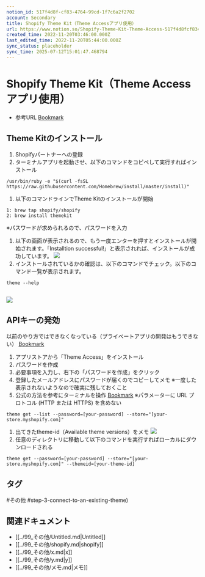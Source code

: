 ```yaml
---
notion_id: 517f4d8f-cf83-4764-99cd-1f7c6a2f2702
account: Secondary
title: Shopify Theme Kit（Theme Accessアプリ使用）
url: https://www.notion.so/Shopify-Theme-Kit-Theme-Access-517f4d8fcf83476499cd1f7c6a2f2702
created_time: 2022-11-20T03:46:00.000Z
last_edited_time: 2022-11-20T05:44:00.000Z
sync_status: placeholder
sync_time: 2025-07-12T15:01:47.468794
---
```

# Shopify Theme Kit（Theme Accessアプリ使用）

- 参考URL
  [Bookmark](https://arutega.jp/shopify_env/)
## **Theme Kitのインストール**
1. Shopifyパートナーへの登録
1. ターミナルアプリを起動させ、以下のコマンドをコピペして実行すればインストール
  ```plain text
/usr/bin/ruby -e "$(curl -fsSL https://raw.githubusercontent.com/Homebrew/install/master/install)"
  ```
1. 以下のコマンドラインでTheme Kitのインストールが開始
  ```plain text
1: brew tap shopify/shopify
2: brew install themekit
  ```
  ※パスワードが求められるので、パスワードを入力
1. 以下の画面が表示されるので、もう一度エンターを押すとインストールが開始されます。「Installtion successful!」と表示されれば、インストールが成功しています。
  ![](https://prod-files-secure.s3.us-west-2.amazonaws.com/d58fe38c-a9d4-4466-aed9-85604b7b2c6d/bb4c3c92-d638-416b-9bc5-b5ab15015c9a/Untitled.png?X-Amz-Algorithm=AWS4-HMAC-SHA256&X-Amz-Content-Sha256=UNSIGNED-PAYLOAD&X-Amz-Credential=ASIAZI2LB466WLZA36OW%2F20250719%2Fus-west-2%2Fs3%2Faws4_request&X-Amz-Date=20250719T060954Z&X-Amz-Expires=3600&X-Amz-Security-Token=IQoJb3JpZ2luX2VjEIX%2F%2F%2F%2F%2F%2F%2F%2F%2F%2FwEaCXVzLXdlc3QtMiJHMEUCIB0V3CoKKrdK3uXEooPD%2FSpj8ExXQaLsF7Ntcx1%2FHrleAiEA3z%2FGcrlxqugtr9HVft4AK65PxUgY%2FN%2BFmxFJV7uP1WYqiAQInv%2F%2F%2F%2F%2F%2F%2F%2F%2F%2FARAAGgw2Mzc0MjMxODM4MDUiDOSB7IJR%2FELrht%2FRSCrcA6JyMDbSf%2B%2Fuza8ha9Zq89pl62sUD%2BotAa9Sm9Dk1RU7qaHl1ysoowPm7ySjhrzAYVdjfrynJKyCDotuZaW5DuRGPoPRoxPKN%2B35X7HLbXyAGdvWeysfJ2vlVFuO%2FhBNYCuYa5XIEdNiB1LRMa5rWRr9No27BXGj0uLnxgU5OCNrUZw%2FUr65KakhHRvOzIOCmhuZL7vEP7YBjgp4MdgodOI8Ijzk4CeKF70G8QcJ97XUl1vumD3XRZpUcYtLhPoN%2B2LKdX%2F2ktinj%2BRbvJKVtnDtM8qU%2Bz1k8OsEt7A5jktZ2MMwHqXQKMS6DIujOa6MpXC3Iwe6mVoXMnqqRjkgKJ%2BXktKV3tZHmGcAleR104sJTSCC7lDslDnEB0W28TK4W9PhszLY2styv2ZBwrmjZV8F%2BU%2BPr5vv0T08H8peOr5MrJvw3rZIs6JCIKqFiNRALeKBxPaIJe33CaTkSpw6Omk4zFYfEhti%2Bglyj0Xh0PyvfkzxKZhcwPQWdrVI2I60zRo67mkxji%2BMVWA%2BDGUZUAjI6JOmLy0y6U7eoJCY9PA748yLtmJkLeDP43%2BGRdZ5PA4xzHFicmijd3K4XP5afx4Z7TS9EMtVUrpWQJ9l7K%2BMyFMIBQpvgH9ht2m2MKbF7MMGOqUBjQMQlwHKoolC%2Bwajqb33gFVvmjMqQNAHUL2BNROfu9AzEx%2FqMnWQV3CaZK4t9WdJxi6L1EomgS37GgxgiodjXfHuCiE3VWul%2BxelcyBwkbyFG29eX%2BmdDZ7Cldx%2BbAFYTA9%2Fd6bYlLYF8zxeOqWG4q72b%2FDH8fk1yEMOvCRq4Z4GMaSy%2F1mS3wjKC5A67JrHOViI5%2FOMOe9X%2FzEhu8%2FxJl4oK3p8&X-Amz-Signature=0dc0ba9f1956490e600c3c88aafc59e83fc74822d580f01ee1956b23171a2df3&X-Amz-SignedHeaders=host&x-amz-checksum-mode=ENABLED&x-id=GetObject)
1. インストールされているかの確認は、以下のコマンドでチェック。以下のコマンド一覧が表示されます。
  ```plain text
theme --help
  ```
  ![](https://prod-files-secure.s3.us-west-2.amazonaws.com/d58fe38c-a9d4-4466-aed9-85604b7b2c6d/20709963-a5b0-478c-84d1-01669f7d0941/Untitled.png?X-Amz-Algorithm=AWS4-HMAC-SHA256&X-Amz-Content-Sha256=UNSIGNED-PAYLOAD&X-Amz-Credential=ASIAZI2LB466S4OJMXSD%2F20250719%2Fus-west-2%2Fs3%2Faws4_request&X-Amz-Date=20250719T060955Z&X-Amz-Expires=3600&X-Amz-Security-Token=IQoJb3JpZ2luX2VjEIX%2F%2F%2F%2F%2F%2F%2F%2F%2F%2FwEaCXVzLXdlc3QtMiJHMEUCIHzvS1l7EmCUMEfbZ8GsvxTsyy%2B61q%2FHOMySDiKyaXc8AiEA8L9YvMNAvHUHqLYQginnKvaj1IK62sPdHOPOqX1FXGQqiAQInv%2F%2F%2F%2F%2F%2F%2F%2F%2F%2FARAAGgw2Mzc0MjMxODM4MDUiDIBRZfP9KkgfO6rdCircA05fIIN%2BLswzN6jvWbvTTmPSsytST71r4DMtfllmQO9%2FOrES5Wv7m2IEOlu0UxaTPgK8Tli%2Frolgqse29jBSJwH%2BFe6mN2Hnctm43aA%2B7fM0yl1inbLEZEHDAoAq0L21sYiVu1Ss03szN1ItMDSvneAuhva91sAoEMwedHwT8C9WqesodJeb2%2FUCHXPXAoqQIv4Rlgix5WVxcWzpMG0y6M4pvrJfvBrvXnDeoA%2BGPt9deDfImmyfAkKUDZR896oPkfD7twxhS8oX%2BpTLx3%2FjZAtbv42rIl1dE4TxWoR1ebG%2BV1zucX8rA8uxvyeNf2kVNsgQBKDsvkkfm41hPL2H34lqZ2E%2FrjVKrhGexmhqWFHlr9X7iMQbcnX%2F8uy4Tp2v1ydRljJ%2F5FD%2F94VE1MPcguHqwlNGZa5jnh2XiFG4VkIcHLGpQbeMgi%2FOfdvFgGMLfLI7P1rEw235pDfDDfuhgSeXz7037b57YnrMV09BtTK67GRYetPEdqJhfrSII6MMgiSx5Z1D%2F8Yg0FOIoru7Gt7J3YHo6FyGZVbzdVGxWI%2B%2FeeZbazz%2FCn6OUv3NZRINNMGcQkNX%2BMBlthg4bLA18asBEaL244yo%2FrQtsgY1OZNv%2Bh6nsGY8C6Dfr7j4MO7F7MMGOqUBKVHE05NK1Crf4ba7u%2FFBB0%2FqVLwFc7vZO6QQxTLpY3HshiC61Lj1gpJ6sYZ9N075dppzk7%2BI7JcomCPzPbQsAWXLlaJnq2n6KJNGx63%2FwI3lQZ9BjVRWD3KDvlt%2Bm2a7OopvE%2FNZ%2F89RLxe3IphgryGXE4e56ETH0EuXVw5d9bsJE1bKfzySJGcj3CLwqIMbuOBdHIx3DLgpun0jlt7PuxoTt7MK&X-Amz-Signature=01d844e91fd24f477cbf5a5f49ec894342fbc71080e76b850ef36d2ba6e309bd&X-Amz-SignedHeaders=host&x-amz-checksum-mode=ENABLED&x-id=GetObject)
---
## **APIキーの発効**
以前のやり方ではできなくなっている（プライベートアプリの開発はもうできない）
[Bookmark](https://apps.shopify.com/theme-access?locale=ja&st_source=autocomplete)
1. アプリストアから「Theme Access」をインストール
  1. パスワードを作成
  1. 必要事項を入力し、右下の「パスワードを作成」をクリック
  1. 登録したメールアドレスにパスワードが届くのでコピーしてメモ
※一度した表示されないようなので確実に残しておくこと
1. 公式の方法を参考にターミナルを操作
  [Bookmark](https://shopify.dev/themes/tools/theme-kit/getting-started#step-3-connect-to-an-existing-theme)
  ※パラメーターに URL プロトコル (HTTP または HTTPS) を含めない
  ```plain text
theme get --list --password=[your-password] --store="[your-store.myshopify.com]"
  ```
1. 出てきたtheme-id（Available theme versions）をメモ
  ![](https://prod-files-secure.s3.us-west-2.amazonaws.com/d58fe38c-a9d4-4466-aed9-85604b7b2c6d/f552dad7-613c-43dc-bfc0-2b3bfe7d34c9/%E3%82%B9%E3%82%AF%E3%83%AA%E3%83%BC%E3%83%B3%E3%82%B7%E3%83%A7%E3%83%83%E3%83%88_2022-11-20_14.37.17.png?X-Amz-Algorithm=AWS4-HMAC-SHA256&X-Amz-Content-Sha256=UNSIGNED-PAYLOAD&X-Amz-Credential=ASIAZI2LB4665YD73JVD%2F20250719%2Fus-west-2%2Fs3%2Faws4_request&X-Amz-Date=20250719T060956Z&X-Amz-Expires=3600&X-Amz-Security-Token=IQoJb3JpZ2luX2VjEIX%2F%2F%2F%2F%2F%2F%2F%2F%2F%2FwEaCXVzLXdlc3QtMiJHMEUCIQD6bAEfhTAP%2FThbauzsUiTv5TfJjiuTa8Xh%2BN4%2F4%2FFSaAIgQmV6yNhrOKSvjMEZNo%2BSEanu8GEdktBQmx5PCePQPewqiAQInv%2F%2F%2F%2F%2F%2F%2F%2F%2F%2FARAAGgw2Mzc0MjMxODM4MDUiDINrqM0WH%2FVxQGY69CrcA1U4PH8nDlCo0t%2Babp6fNx1uIT1WP7EI2ewsoB88CN%2FNx3gP9nYpruH4cf2O8p5NYvtUCVAf7IiJodXZHCQT%2FCV3MFkP%2BjyrHo%2FpUeMSMlq5yGigiSRPTPStJdGhyl%2FskJjIarKx3aCUwM7Nq7jAjGWv%2FG8MXR4eTJMkPfGm1uqBn4d3PaK9yhQIIMnKYBzDEVQMGxmElBNGX3jTqxZblit%2BWx34wThw0NemLJ2BkticByq4H3POo5JolJowmtTSscE0MAeAv2g4qSdqUbwgkXg78c%2FxCOtCmA4uASinkyqwreywJjiJE5fS6dLgzBJ3nz84qD0rteossZBgwHf7gb%2FxU38BbFYdhLYDrfaS7Vi9KJPssocXJadhF8kS9Ox4AK1i2ToyPzr1u4uEpzzkGL817ORl1aFNh07PZyOvVG8oppV%2F21fXS4hSyVi2ZsZjNsmWJKXiSJn2NfRhhO2wHFVbOPwBDZSBsl%2BtAHhyRHjp%2F1hpo2PDy8bHpZ%2BdCqoFitM1M9ZGfWyXuf4SUcPRPjTDza0qaOJCyLENcRe9MhtQ2%2BjzfhfuEtl8FGrrz1jlQEegk8MeHYgseuu7ILrpLFkxupHGnDbHYBx0rMOmDOd30Vd9GYeKdhWlotdTMODF7MMGOqUBV0c8%2BEL2rc0R72A4tOc8R5bVu05%2FsSYpjyUcu4yZmue9lEHRQ9Jo3vuYXt6YRZRQnSmXhwd2Xp7zOPad%2BdHRZAAakinlw6XUXgNtSNkp8blujAjZ3CAxwj0i%2BXNz6BP2Mkt2e6WbBuKTDbk3uaXVOGSRmY73BlbUxGqlpso4zF%2FnR%2FEblWLAUgErgaTR4YEqEJnmIu83MQvw4CF%2BKOInXuY1%2FbZ%2B&X-Amz-Signature=e7fe63bf8c42c5a11b63731b7863a21b1f62d9efbfd52760b18c33ec57f6a606&X-Amz-SignedHeaders=host&x-amz-checksum-mode=ENABLED&x-id=GetObject)
1. 任意のディレクトリに移動して以下のコマンドを実行すればローカルにダウンロードされる
  ```plain text
theme get --password=[your-password] --store="[your-store.myshopify.com]" --themeid=[your-theme-id]
  ```

## タグ

#その他 #step-3-connect-to-an-existing-theme) 

## 関連ドキュメント

- [[../99_その他/Untitled.md|Untitled]]
- [[../99_その他/shopify.md|shopify]]
- [[../99_その他/x.md|x]]
- [[../99_その他/y.md|y]]
- [[../99_その他/メモ.md|メモ]]
